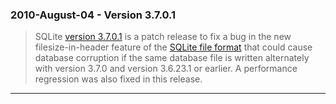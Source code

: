 ### 2010\-August\-04 \- Version 3\.7\.0\.1


> SQLite [version 3\.7\.0\.1](releaselog/3_7_0_1.html) is a patch release to fix a bug in the new
>  filesize\-in\-header feature of the [SQLite file format](fileformat2.html)
>  that could cause database corruption if the same database file is
>  written alternately with version 3\.7\.0 and version 3\.6\.23\.1 or earlier.
>  A performance regression was also fixed in this release.



---

